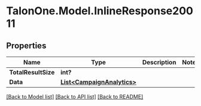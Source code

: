 # TalonOne.Model.InlineResponse20011
## Properties

Name | Type | Description | Notes
------------ | ------------- | ------------- | -------------
**TotalResultSize** | **int?** |  | 
**Data** | [**List&lt;CampaignAnalytics&gt;**](CampaignAnalytics.md) |  | 

[[Back to Model list]](../README.md#documentation-for-models) [[Back to API list]](../README.md#documentation-for-api-endpoints) [[Back to README]](../README.md)

